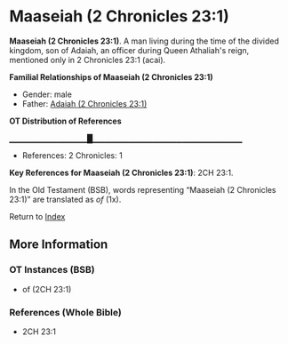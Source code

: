 # Maaseiah (2 Chronicles 23:1)
**Maaseiah (2 Chronicles 23:1)**. 
A man living during the time of the divided kingdom, son of Adaiah, an officer during Queen Athaliah's reign, mentioned only in 2 Chronicles 23:1 (acai). 




**Familial Relationships of Maaseiah (2 Chronicles 23:1)**


* Gender: male
* Father: [Adaiah (2 Chronicles 23:1)](Adaiah.4.md)


**OT Distribution of References**

▁▁▁▁▁▁▁▁▁▁▁▁▁█▁▁▁▁▁▁▁▁▁▁▁▁▁▁▁▁▁▁▁▁▁▁▁▁▁
* References: 2 Chronicles: 1



**Key References for Maaseiah (2 Chronicles 23:1)**: 
2CH 23:1. 


In the Old Testament (BSB), words representing “Maaseiah (2 Chronicles 23:1)” are translated as 
*of* (1x). 




Return to [Index](00-Index.md)

## More Information

### OT Instances (BSB)

* of (2CH 23:1)



### References (Whole Bible)

* 2CH 23:1



